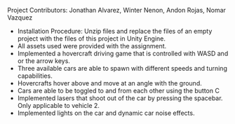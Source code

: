 Project Contributors: Jonathan Alvarez, Winter Nenon, Andon Rojas, Nomar Vazquez
- Installation Procedure: Unzip files and replace the files of an empty project with the files of this project in Unity Engine.
- All assets used were provided with the assignment. 
- Implemented a hovercraft driving game that is controlled with WASD and or the arrow keys. 
- Three available cars are able to spawn with different speeds and turning capabilities. 
- Hovercrafts hover above and move at an angle with the ground.
- Cars are able to be toggled to and from each other using the button C
- Implemented lasers that shoot out of the car by pressing the spacebar. Only applicable to vehicle 2. 
- Implemented lights on the car and dynamic car noise effects.
